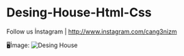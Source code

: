 # Desing-House-Html-Css
Follow us İnstagram | http://www.instagram.com/cang3nizm

🖥İmage:
![Desing House](https://user-images.githubusercontent.com/101345380/161416114-6f27bc8f-cc5f-40b9-b988-535fad9e0fcb.png)
